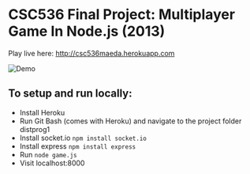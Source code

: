 # CSC536 Final Project: Multiplayer Game In Node.js (2013)

Play live here: <http://csc536maeda.herokuapp.com>

![Demo](https://thetruecaptian.github.io/img/mulitplayershapes2.png "Demo Shot")


## To setup and run locally:

* Install Heroku
* Run Git Bash (comes with Heroku) and navigate to the project folder distprog1
* Install socket.io `npm install socket.io`
* Install express `npm install express`
* Run `node game.js`
* Visit localhost:8000



